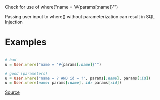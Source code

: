 
Check for use of where("name = '#{params[:name]}'")

Passing user input to where() without parameterization can result in SQL Injection

# Examples

```ruby

# bad
u = User.where("name = '#{params[:name]}'")

# good (parameters)
u = User.where("name = ? AND id = ?", params[:name], params[:id])
u = User.where(name: params[:name], id: params[:id])
```

[Source](http://www.rubydoc.info/gems/rubocop/RuboCop/Cop/GitlabSecurity/SqlInjection)